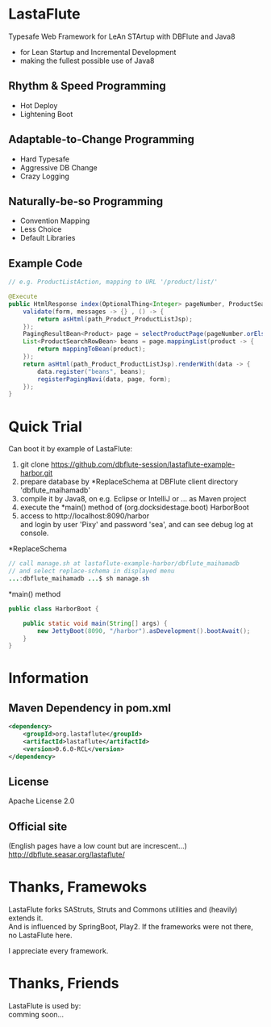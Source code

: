 LastaFlute
=======================
Typesafe Web Framework for LeAn STArtup with DBFlute and Java8

- for Lean Startup and Incremental Development
- making the fullest possible use of Java8

## Rhythm & Speed Programming
- Hot Deploy
- Lightening Boot

## Adaptable-to-Change Programming
- Hard Typesafe
- Aggressive DB Change
- Crazy Logging

## Naturally-be-so Programming
- Convention Mapping
- Less Choice
- Default Libraries

## Example Code
```java
// e.g. ProductListAction, mapping to URL '/product/list/'

@Execute
public HtmlResponse index(OptionalThing<Integer> pageNumber, ProductSearchForm form) {
    validate(form, messages -> {} , () -> {
        return asHtml(path_Product_ProductListJsp);
    });
    PagingResultBean<Product> page = selectProductPage(pageNumber.orElse(1), form);
    List<ProductSearchRowBean> beans = page.mappingList(product -> {
        return mappingToBean(product);
    });
    return asHtml(path_Product_ProductListJsp).renderWith(data -> {
        data.register("beans", beans);
        registerPagingNavi(data, page, form);
    });
}
```

# Quick Trial
Can boot it by example of LastaFlute:

1. git clone https://github.com/dbflute-session/lastaflute-example-harbor.git
2. prepare database by *ReplaceSchema at DBFlute client directory 'dbflute_maihamadb'  
3. compile it by Java8, on e.g. Eclipse or IntelliJ or ... as Maven project
4. execute the *main() method of (org.docksidestage.boot) HarborBoot
5. access to http://localhost:8090/harbor  
and login by user 'Pixy' and password 'sea', and can see debug log at console.

*ReplaceSchema
```java
// call manage.sh at lastaflute-example-harbor/dbflute_maihamadb
// and select replace-schema in displayed menu
...:dbflute_maihamadb ...$ sh manage.sh
```

*main() method
```java
public class HarborBoot {

    public static void main(String[] args) {
        new JettyBoot(8090, "/harbor").asDevelopment().bootAwait();
    }
}
```

# Information
## Maven Dependency in pom.xml
```xml
<dependency>
    <groupId>org.lastaflute</groupId>
    <artifactId>lastaflute</artifactId>
    <version>0.6.0-RCL</version>
</dependency>
```

## License
Apache License 2.0

## Official site
(English pages have a low count but are increscent...)
http://dbflute.seasar.org/lastaflute/

# Thanks, Framewoks
LastaFlute forks SAStruts, Struts and Commons utilities and (heavily) extends it.  
And is influenced by SpringBoot, Play2.
If the frameworks were not there, no LastaFlute here.

I appreciate every framework.

# Thanks, Friends
LastaFlute is used by:  
comming soon...

